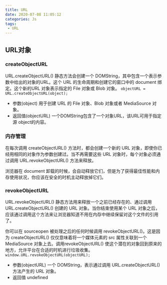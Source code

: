 ```yaml
---
title: URL
date: 2020-07-08 11:05:12
categories: Js
tags:
 - URL
---
```

## URL对象
### createObjectURL
URL.createObjectURL() 静态方法会创建一个 DOMString，其中包含一个表示参数中给出的对象的URL。这个 URL 的生命周期和创建它的窗口中的 document 绑定。这个新的URL 对象表示指定的 File 对象或 Blob 对象。
`objectURL = URL.createObjectURL(object);`
- 参数(object)
 用于创建 URL 的 File 对象、Blob 对象或者 MediaSource 对象。
- 返回值(objectURL) 
一个DOMString包含了一个对象URL，该URL可用于指定源 object的内容。
### 内存管理
在每次调用 createObjectURL() 方法时，都会创建一个新的 URL 对象，即使你已经用相同的对象作为参数创建过。当不再需要这些 URL 对象时，每个对象必须通过调用 URL.revokeObjectURL() 方法来释放。
<!-- more -->
浏览器在 document 卸载的时候，会自动释放它们，但是为了获得最佳性能和内存使用状况，你应该在安全的时机主动释放掉它们。
### revokeObjectURL
URL.revokeObjectURL() 静态方法用来释放一个之前已经存在的、通过调用 URL.createObjectURL() 创建的 URL 对象。当你结束使用某个 URL 对象之后，应该通过调用这个方法来让浏览器知道不用在内存中继续保留对这个文件的引用了。

你可以在 sourceopen 被处理之后的任何时候调用 revokeObjectURL()。这是因为 createObjectURL() 仅仅意味着将一个媒体元素的 src 属性关联到一个 MediaSource 对象上去。调用revokeObjectURL() 使这个潜在的对象回到原来的地方，允许平台在合适的时机进行垃圾收集。
`window.URL.revokeObjectURL(objectURL);`
- 参数(objectURL)
一个 DOMString，表示通过调用 URL.createObjectURL() 方法产生的 URL 对象。
- 返回值
undefined